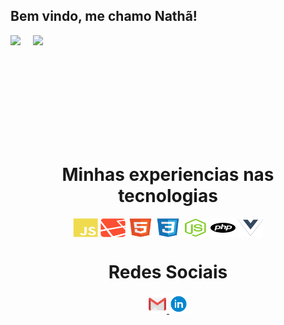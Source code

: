 ## Bem vindo, me chamo Nathã!

<div style="display: inline-block">
  <img  height="150em" src="https://github-readme-stats.vercel.app/api?username=nathards133&show_icons=true&theme=dark&include_all_commits=true&count_private=true" style="margin-right: 10px"/>
  <img align="right" height="150em" src="https://github-readme-stats.vercel.app/api/top-langs/?username=nathards133&layout=compact&langs_count=16&theme=dark" style="margin-left: 10px"/>
</div>
<br>

<div  align="center"> 
  <div style="display: inline_block"><br>
    <h1 align="center">Minhas experiencias nas tecnologias</h1>
    <img align="center" height="30" width="40" alt="js-icon"  src="https://raw.githubusercontent.com/devicons/devicon/master/icons/javascript/javascript-plain.svg">
    <img align="center" height="30" width="40" alt="react-icon" src="https://raw.githubusercontent.com/devicons/devicon/master/icons/laravel/laravel-plain.svg">
    <img align="center" height="30" width="40" alt="html-icon" src="https://raw.githubusercontent.com/devicons/devicon/master/icons/html5/html5-original.svg">
    <img align="center" height="30" width="40" alt="css-icon" src="https://raw.githubusercontent.com/devicons/devicon/master/icons/css3/css3-original.svg">
    <img align="center" height="30" width="40" alt="nodejs-icon" src="https://raw.githubusercontent.com/devicons/devicon/master/icons/nodejs/nodejs-original.svg">
    <img align="center" height="30" width="40" alt="nodejs-icon" src="https://raw.githubusercontent.com/devicons/devicon/master/icons/php/php-plain.svg">
    <img align="center" height="30" width="40" alt="nodejs-icon" src="https://raw.githubusercontent.com/devicons/devicon/master/icons/vuejs/vuejs-plain.svg">
   </div>
    
  <div>
  <h1 align="center">Redes Sociais</h1>
    <a href = "mailto: nathafaculdade@gmail.com">
      <img width="30" src="icons8-gmail.svg">
    </a>
    <a href = "https://www.linkedin.com/in/nath%C3%A3-rosario/">
      <img width="30" src="icons8-linkedin-circundado.svg">
    </a>
    </div>
</div>
